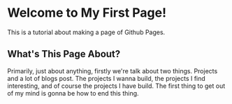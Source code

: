 # Welcome to My First Page!
This is a tutorial about making a page of Github Pages. 

## What's This Page About?
Primarily, just about anything, firstly we're talk about two things. Projects and a lot of blogs post. The projects I wanna build, the projects I find interesting, and of course the projects I have build.
The first thing to get out of my mind is gonna be how to end this thing.
